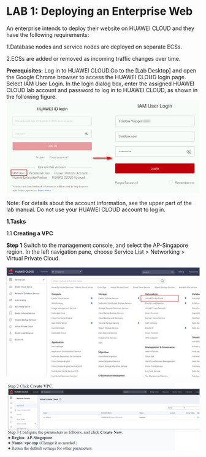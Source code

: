 # LAB 1: Deploying an Enterprise Web

An enterprise intends to deploy their website on HUAWEI CLOUD and they have the following requirements:

1.Database nodes and service nodes are deployed on separate ECSs.

2.ECSs are added or removed as incoming traffic changes over time.

**Prerequisites:** Log in to HUAWEI CLOUD.Go to the [Lab Desktop] and open the Google Chrome browser to access the HUAWEI CLOUD login page. Select IAM User Login. In the login dialog box, enter the assigned HUAWEI CLOUD lab account and password to log in to HUAWEI CLOUD, as shown in the following figure.
![Login](Images/1.jpg)

Note: For details about the account information, see the upper part of the lab manual. Do not use your HUAWEI CLOUD account to log in.

**1.Tasks**

1.1 **Creating a VPC**

**Step 1** Switch to the management console, and select the AP-Singapore region. In the left navigation pane, choose Service List > Networking > Virtual Private Cloud.

![Click On VPC](Images/2.jpg)

![Click On VPC](Images/3.jpg)
